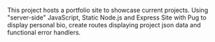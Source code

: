 This project hosts a portfolio site to showcase current projects. Using "server-side" JavaScript, Static Node.js and Express Site with Pug to display personal bio, create routes displaying project json data and functional error handlers.

